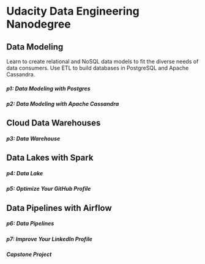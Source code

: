 # Udacity Data Engineering Nanodegree

## Data Modeling
Learn to create relational and NoSQL data models to fit the diverse needs of data consumers. Use ETL to build databases in PostgreSQL and Apache Cassandra.

##### p1: Data Modeling with Postgres
##### p2: Data Modeling with Apache Cassandra

## Cloud Data Warehouses
##### p3: Data Warehouse

## Data Lakes with Spark
##### p4: Data Lake
##### p5: Optimize Your GitHub Profile

## Data Pipelines with Airflow
##### p6: Data Pipelines
##### p7: Improve Your LinkedIn Profile

##### Capstone Project
